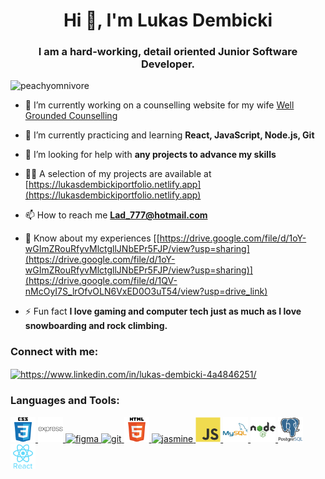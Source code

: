 <h1 align="center">Hi 👋, I'm Lukas Dembicki</h1>
<h3 align="center">I am a hard-working, detail oriented Junior Software Developer.</h3>

<p align="left"> <img src="https://komarev.com/ghpvc/?username=peachyomnivore&label=Profile%20views&color=0e75b6&style=flat" alt="peachyomnivore" /> </p>

- 🔭 I’m currently working on a counselling website for my wife [Well Grounded Counselling](https://github.com/PeachyOmnivore/WellGroundedCounselling)

- 🌱 I’m currently practicing and learning **React, JavaScript, Node.js, Git**

- 🤝 I’m looking for help with **any projects to advance my skills**

- 👨‍💻 A selection of my projects are available at [https://lukasdembickiportfolio.netlify.app](https://lukasdembickiportfolio.netlify.app)

- 📫 How to reach me **Lad_777@hotmail.com**

- 📄 Know about my experiences [[https://drive.google.com/file/d/1oY-wGImZRouRfyvMlctgllJNbEPr5FJP/view?usp=sharing](https://drive.google.com/file/d/1oY-wGImZRouRfyvMlctgllJNbEPr5FJP/view?usp=sharing)](https://drive.google.com/file/d/1QV-nMcOyI7S_lrOfvOLN6VxED0O3uT54/view?usp=drive_link)

- ⚡ Fun fact **I love gaming and computer tech just as much as I love snowboarding and rock climbing.**

<h3 align="left">Connect with me:</h3>
<p align="left">
<a href="https://linkedin.com/in/https://www.linkedin.com/in/lukas-dembicki-4a4846251/" target="blank"><img align="center" src="https://raw.githubusercontent.com/rahuldkjain/github-profile-readme-generator/master/src/images/icons/Social/linked-in-alt.svg" alt="https://www.linkedin.com/in/lukas-dembicki-4a4846251/" height="30" width="40" /></a>
</p>

<h3 align="left">Languages and Tools:</h3>
<p align="left"> <a href="https://www.w3schools.com/css/" target="_blank" rel="noreferrer"> <img src="https://raw.githubusercontent.com/devicons/devicon/master/icons/css3/css3-original-wordmark.svg" alt="css3" width="40" height="40"/> </a> <a href="https://expressjs.com" target="_blank" rel="noreferrer"> <img src="https://raw.githubusercontent.com/devicons/devicon/master/icons/express/express-original-wordmark.svg" alt="express" width="40" height="40"/> </a> <a href="https://www.figma.com/" target="_blank" rel="noreferrer"> <img src="https://www.vectorlogo.zone/logos/figma/figma-icon.svg" alt="figma" width="40" height="40"/> </a> <a href="https://git-scm.com/" target="_blank" rel="noreferrer"> <img src="https://www.vectorlogo.zone/logos/git-scm/git-scm-icon.svg" alt="git" width="40" height="40"/> </a> <a href="https://www.w3.org/html/" target="_blank" rel="noreferrer"> <img src="https://raw.githubusercontent.com/devicons/devicon/master/icons/html5/html5-original-wordmark.svg" alt="html5" width="40" height="40"/> </a> <a href="https://jasmine.github.io/" target="_blank" rel="noreferrer"> <img src="https://www.vectorlogo.zone/logos/jasmine/jasmine-icon.svg" alt="jasmine" width="40" height="40"/> </a> <a href="https://developer.mozilla.org/en-US/docs/Web/JavaScript" target="_blank" rel="noreferrer"> <img src="https://raw.githubusercontent.com/devicons/devicon/master/icons/javascript/javascript-original.svg" alt="javascript" width="40" height="40"/> </a> <a href="https://www.mysql.com/" target="_blank" rel="noreferrer"> <img src="https://raw.githubusercontent.com/devicons/devicon/master/icons/mysql/mysql-original-wordmark.svg" alt="mysql" width="40" height="40"/> </a> <a href="https://nodejs.org" target="_blank" rel="noreferrer"> <img src="https://raw.githubusercontent.com/devicons/devicon/master/icons/nodejs/nodejs-original-wordmark.svg" alt="nodejs" width="40" height="40"/> </a> <a href="https://www.postgresql.org" target="_blank" rel="noreferrer"> <img src="https://raw.githubusercontent.com/devicons/devicon/master/icons/postgresql/postgresql-original-wordmark.svg" alt="postgresql" width="40" height="40"/> </a> <a href="https://reactjs.org/" target="_blank" rel="noreferrer"> <img src="https://raw.githubusercontent.com/devicons/devicon/master/icons/react/react-original-wordmark.svg" alt="react" width="40" height="40"/> </a> </p>
